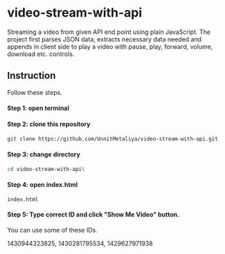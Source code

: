 # video-stream-with-api

Streaming a video from given API end point using plain JavaScript. The project first parses JSON data, extracts necessary data needed and appends in client side to play a video with pause, play, forward, volume, download etc. controls.

## Instruction

Follow these steps.

#### Step 1: open terminal

#### Step 2: clone this repository

```bash
git clone https://github.com/UnnitMetaliya/video-stream-with-api.git
```

#### Step 3: change directory

```bash
cd video-stream-with-api\
```

#### Step 4: open index.html

```
index.html
```

#### Step 5: Type correct ID and click "Show Me Video" button.

You can use some of these IDs.

1430944323825,
1430281795534,
1429627971938
